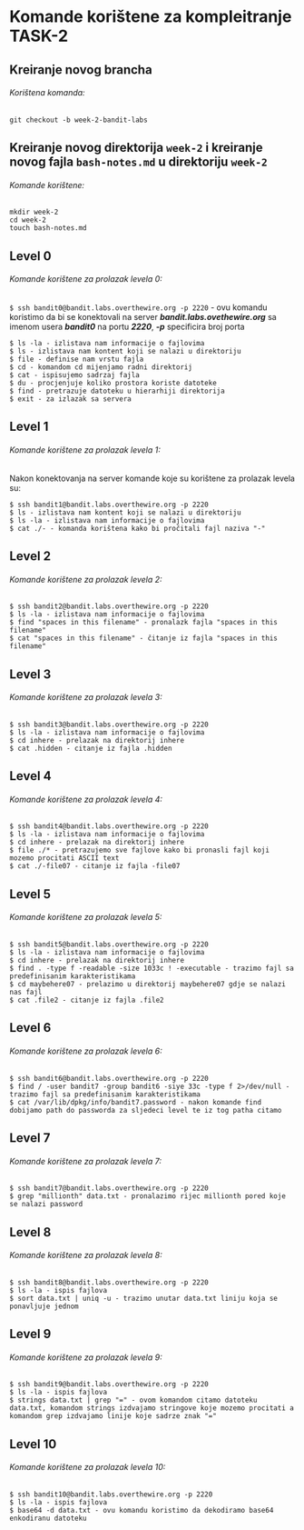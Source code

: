 # Komande korištene za kompleitranje TASK-2

## Kreiranje novog brancha

###### Korištena komanda:

`git checkout -b week-2-bandit-labs`

## Kreiranje novog direktorija `week-2` i kreiranje novog fajla `bash-notes.md` u direktoriju `week-2`

###### Komande korištene:

```
mkdir week-2
cd week-2
touch bash-notes.md

```

## Level 0

###### Komande korištene za prolazak levela 0:

`$ ssh bandit0@bandit.labs.overthewire.org -p 2220` - ovu komandu koristimo da bi se konektovali na server **_bandit.labs.ovethewire.org_** sa imenom usera **_bandit0_** na portu **_2220_**, **_-p_** specificira broj porta

```
$ ls -la - izlistava nam informacije o fajlovima
$ ls - izlistava nam kontent koji se nalazi u direktoriju
$ file - definise nam vrstu fajla
$ cd - komandom cd mijenjamo radni direktorij
$ cat - ispisujemo sadrzaj fajla
$ du - procjenjuje koliko prostora koriste datoteke
$ find - pretrazuje datoteku u hierarhiji direktorija
$ exit - za izlazak sa servera

```

## Level 1

###### Komande korištene za prolazak levela 1:

Nakon konektovanja na server komande koje su korištene za prolazak levela su:

```
$ ssh bandit1@bandit.labs.overthewire.org -p 2220
$ ls - izlistava nam kontent koji se nalazi u direktoriju
$ ls -la - izlistava nam informacije o fajlovima
$ cat ./- - komanda korištena kako bi pročitali fajl naziva "-"
```

## Level 2

###### Komande korištene za prolazak levela 2:

```
$ ssh bandit2@bandit.labs.overthewire.org -p 2220
$ ls -la - izlistava nam informacije o fajlovima
$ find "spaces in this filename" - pronalazk fajla "spaces in this filename"
$ cat "spaces in this filename" - čitanje iz fajla "spaces in this filename"
```

## Level 3

###### Komande korištene za prolazak levela 3:

```
$ ssh bandit3@bandit.labs.overthewire.org -p 2220
$ ls -la - izlistava nam informacije o fajlovima
$ cd inhere - prelazak na direktorij inhere
$ cat .hidden - citanje iz fajla .hidden
```

## Level 4

###### Komande korištene za prolazak levela 4:

```
$ ssh bandit4@bandit.labs.overthewire.org -p 2220
$ ls -la - izlistava nam informacije o fajlovima
$ cd inhere - prelazak na direktorij inhere
$ file ./* - pretrazujemo sve fajlove kako bi pronasli fajl koji mozemo procitati ASCII text
$ cat ./-file07 - citanje iz fajla -file07
```

## Level 5

###### Komande korištene za prolazak levela 5:

```
$ ssh bandit5@bandit.labs.overthewire.org -p 2220
$ ls -la - izlistava nam informacije o fajlovima
$ cd inhere - prelazak na direktorij inhere
$ find . -type f -readable -size 1033c ! -executable - trazimo fajl sa predefinisanim karakteristikama
$ cd maybehere07 - prelazimo u direktorij maybehere07 gdje se nalazi nas fajl
$ cat .file2 - citanje iz fajla .file2
```

## Level 6

###### Komande korištene za prolazak levela 6:

```
$ ssh bandit6@bandit.labs.overthewire.org -p 2220
$ find / -user bandit7 -group bandit6 -siye 33c -type f 2>/dev/null - trazimo fajl sa predefinisanim karakteristikama
$ cat /var/lib/dpkg/info/bandit7.password - nakon komande find dobijamo path do passworda za sljedeci level te iz tog patha citamo
```

## Level 7

###### Komande korištene za prolazak levela 7:

```
$ ssh bandit7@bandit.labs.overthewire.org -p 2220
$ grep "millionth" data.txt - pronalazimo rijec millionth pored koje se nalazi password
```

## Level 8

###### Komande korištene za prolazak levela 8:

```
$ ssh bandit8@bandit.labs.overthewire.org -p 2220
$ ls -la - ispis fajlova
$ sort data.txt | uniq -u - trazimo unutar data.txt liniju koja se ponavljuje jednom
```

## Level 9

###### Komande korištene za prolazak levela 9:

```
$ ssh bandit9@bandit.labs.overthewire.org -p 2220
$ ls -la - ispis fajlova
$ strings data.txt | grep "=" - ovom komandom citamo datoteku data.txt, komandom strings izdvajamo stringove koje mozemo procitati a komandom grep izdvajamo linije koje sadrze znak "="
```

## Level 10

###### Komande korištene za prolazak levela 10:

```
$ ssh bandit10@bandit.labs.overthewire.org -p 2220
$ ls -la - ispis fajlova
$ base64 -d data.txt - ovu komandu koristimo da dekodiramo base64 enkodiranu datoteku
```
